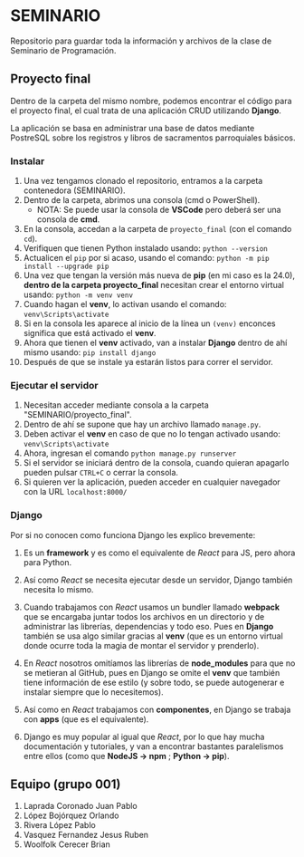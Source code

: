 # SEMINARIO

Repositorio para guardar toda la información y archivos de la clase de Seminario de Programación.

## Proyecto final

Dentro de la carpeta del mismo nombre, podemos encontrar el código para el proyecto final, el cual trata de una aplicación CRUD utilizando **Django**.

La aplicación se basa en administrar una base de datos mediante PostreSQL sobre los registros y libros de sacramentos parroquiales básicos.

### Instalar

1. Una vez tengamos clonado el repositorio, entramos a la carpeta contenedora (SEMINARIO).
2. Dentro de la carpeta, abrimos una consola (cmd o PowerShell).
   - NOTA: Se puede usar la consola de **VSCode** pero deberá ser una consola de **cmd**.
3. En la consola, accedan a la carpeta de `proyecto_final` (con el comando `cd`).
4. Verifiquen que tienen Python instalado usando: `python --version`
5. Actualicen el `pip` por si acaso, usando el comando: `python -m pip install --upgrade pip`
6. Una vez que tengan la versión más nueva de **pip** (en mi caso es la 24.0), **dentro de la carpeta proyecto_final** necesitan crear el entorno virtual usando: `python -m venv venv`
7. Cuando hagan el **venv**, lo activan usando el comando: `venv\Scripts\activate`
8. Si en la consola les aparece al inicio de la línea un `(venv)` enconces significa que está activado el **venv**.
9. Ahora que tienen el **venv** activado, van a instalar **Django** dentro de ahí mismo usando: `pip install django`
10. Después de que se instale ya estarán listos para correr el servidor.

### Ejecutar el servidor

1. Necesitan acceder mediante consola a la carpeta "SEMINARIO/proyecto_final".
2. Dentro de ahí se supone que hay un archivo llamado `manage.py`.
3. Deben activar el **venv** en caso de que no lo tengan activado usando: `venv\Scripts\activate`
4. Ahora, ingresan el comando `python manage.py runserver`
5. Si el servidor se iniciará dentro de la consola, cuando quieran apagarlo pueden pulsar `CTRL+C` o cerrar la consola.
6. Si quieren ver la aplicación, pueden acceder en cualquier navegador con la URL `localhost:8000/`

### Django

Por si no conocen como funciona Django les explico brevemente:

1. Es un **framework** y es como el equivalente de _React_ para JS, pero ahora para Python.

2. Así como _React_ se necesita ejecutar desde un servidor, Django también necesita lo mismo.

3. Cuando trabajamos con _React_ usamos un bundler llamado **webpack** que se encargaba juntar todos los archivos en un directorio
   y de administrar las librerías, dependencias y todo eso. Pues en **Django** también se usa algo similar gracias al **venv** (que es un entorno virtual donde ocurre toda la magia de montar el servidor y prenderlo).

4. En _React_ nosotros omitíamos las librerías de **node_modules** para que no se metieran al GitHub, pues en Django se omite el **venv** que también tiene información de ese estilo
   (y sobre todo, se puede autogenerar e instalar siempre que lo necesitemos).

5. Así como en _React_ trabajamos con **componentes**, en Django se trabaja con **apps** (que es el equivalente).

6. Django es muy popular al igual que _React_, por lo que hay mucha documentación y tutoriales, y van a encontrar bastantes paralelismos entre ellos (como que **NodeJS -> npm** ; **Python -> pip**).

## Equipo (grupo 001)

1. Laprada Coronado Juan Pablo
2. López Bojórquez Orlando
3. Rivera López Pablo
4. Vasquez Fernandez Jesus Ruben
5. Woolfolk Cerecer Brian

